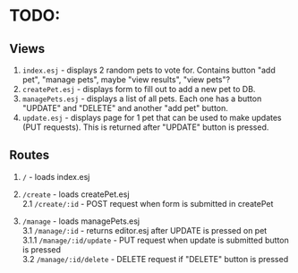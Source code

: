 # TODO:

## Views
1. `index.esj` - displays 2 random pets to vote for. Contains button "add pet", "manage pets", maybe "view results", "view pets"?
2. `createPet.esj` - displays form to fill out to add a new pet to DB.
3. `managePets.esj` - displays a list of all pets. Each one has a button "UPDATE" and "DELETE" and another "add pet" button.
4. `update.esj` - displays page for 1 pet that can be used to make updates (PUT requests). This is returned after "UPDATE" button is pressed.

## Routes
1. `/` - loads index.esj  

2. `/create` - loads createPet.esj  
    2.1 `/create/:id` - POST request when form is submitted in createPet

3. `/manage` - loads managePets.esj  
   3.1 `/manage/:id` - returns editor.esj after UPDATE is pressed on pet  
     3.1.1 `/manage/:id/update` - PUT request when update is submitted button is pressed  
   3.2 `/manage/:id/delete` - DELETE request if "DELETE" button is pressed  
